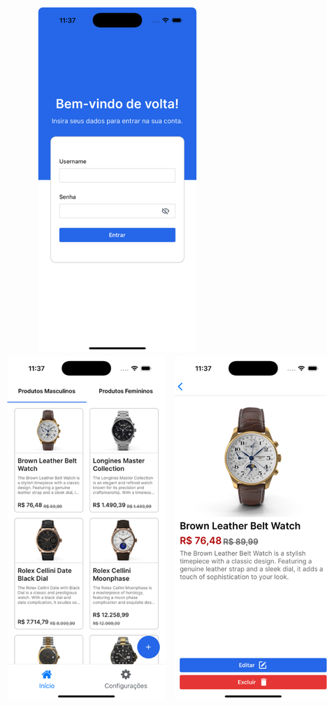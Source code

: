 <h1 align="center">
    <img width="362" style="border-radius: 10px"  height="auto" alt="Screenshot" title="Screenshot" src="images/Screenshot_1.png" />
  <div style="display: flex; flex-direction: row; gap: 20px;">
    <img width="362" style="border-radius: 10px"  height="auto" alt="Screenshot" title="Level Up" src="images/Screenshot_2.png" />
    <img width="362" style="border-radius: 10px"  height="auto" alt="Screenshot" title="Screenshot" src="images/Screenshot_3.png" />

  <div>
  <div style="display: flex; flex-direction: row; gap: 20px;">
    <img width="362" style="border-radius: 10px"  height="auto" alt="Screenshot" title="Screenshot" src="images/Screenshot_4.png" />
    <img width="362" style="border-radius: 10px"  height="auto" alt="Screenshot" title="Screenshot" src="images/Screenshot_5.png" />
  <div>
  <div style="display: flex; flex-direction: row; gap: 20px;">
    <img width="362" style="border-radius: 10px"  height="auto" alt="Screenshot" title="Screenshot" src="images/Screenshot_6.png" />
    <img width="362" style="border-radius: 10px"  height="auto" alt="Screenshot" title="Screenshot" src="images/Screenshot_7.png" />
  <div>
    <div style="display: flex; flex-direction: row; gap: 20px;">
    <img width="362" style="border-radius: 10px"  height="auto" alt="Screenshot" title="Screenshot" src="images/Screenshot_8.png" />
    <img width="362" style="border-radius: 10px"  height="auto" alt="Screenshot" title="Screenshot" src="images/Screenshot_9.png" />
  <div>
    <div style="display: flex; flex-direction: row; gap: 20px;">
    <img width="362" style="border-radius: 10px"  height="auto" alt="Screenshot" title="Screenshot" src="images/Screenshot_10.png" />

  <div>
</h1>
